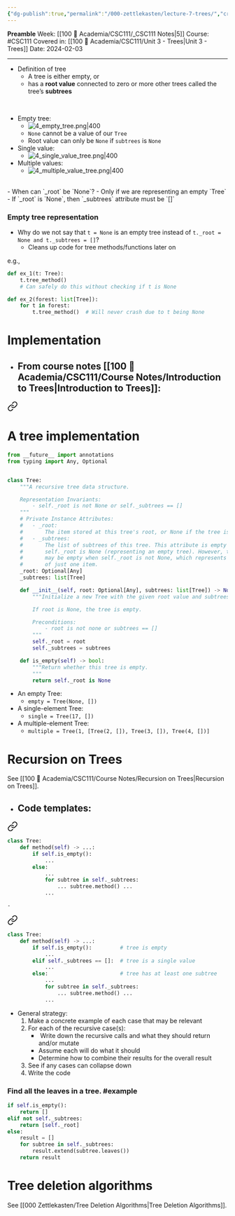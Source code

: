 ```yaml
---
{"dg-publish":true,"permalink":"/000-zettlekasten/lecture-7-trees/","created":"2024-02-03T22:38:32.483-05:00","updated":"2024-02-04T00:10:06.481-05:00"}
---
```


**Preamble**
Week: [[100 📒 Academia/CSC111/_CSC111 Notes\|5]]
Course: #CSC111
Covered in: [[100 📒 Academia/CSC111/Unit 3 - Trees\|Unit 3 - Trees]]
Date: 2024-02-03

---

- Definition of tree
	- A tree is either empty, or
	- has a **root value** connected to zero or more other trees called the tree’s **subtrees**

<br>

- Empty tree:
	- ![4_empty_tree.png|400](/img/user/Files/CSC111/4_empty_tree.png)
	- `None` cannot be a value of our `Tree`
	- Root value can only be `None` if `subtrees` is `None`
- Single value:
	- ![4_single_value_tree.png|400](/img/user/Files/CSC111/4_single_value_tree.png)
- Multiple values:
	- ![4_multiple_value_tree.png|400](/img/user/Files/CSC111/4_multiple_value_tree.png)

<br>
- When can `_root` be `None`?
	- Only if we are representing an empty `Tree`
	- If `_root` is `None`, then `_subtrees` attribute must be `[]`

### Empty tree representation

- Why do we not say that `t = None` is an empty tree instead of `t._root = None and t._subtrees = []`?
	- Cleans up code for tree methods/functions later on

e.g.,
```python
def ex_1(t: Tree):
	t.tree_method()
	# Can safely do this without checking if t is None

def ex_2(forest: list[Tree]):
	for t in forest:
		t.tree_method()  # Will never crash due to t being None
```


# Implementation

- From course notes [[100 📒 Academia/CSC111/Course Notes/Introduction to Trees\|Introduction to Trees]]:
	- 
<div class="transclusion internal-embed is-loaded"><a class="markdown-embed-link" href="/academia/csc-111/course-notes/introduction-to-trees/#a-tree-implementation" aria-label="Open link"><svg xmlns="http://www.w3.org/2000/svg" width="24" height="24" viewBox="0 0 24 24" fill="none" stroke="currentColor" stroke-width="2" stroke-linecap="round" stroke-linejoin="round" class="svg-icon lucide-link"><path d="M10 13a5 5 0 0 0 7.54.54l3-3a5 5 0 0 0-7.07-7.07l-1.72 1.71"></path><path d="M14 11a5 5 0 0 0-7.54-.54l-3 3a5 5 0 0 0 7.07 7.07l1.71-1.71"></path></svg></a><div class="markdown-embed">



# A tree implementation

```python
from __future__ import annotations
from typing import Any, Optional


class Tree:
    """A recursive tree data structure.

    Representation Invariants:
        - self._root is not None or self._subtrees == []
    """
    # Private Instance Attributes:
    #   - _root:
    #       The item stored at this tree's root, or None if the tree is empty.
    #   - _subtrees:
    #       The list of subtrees of this tree. This attribute is empty when
    #       self._root is None (representing an empty tree). However, this attribute
    #       may be empty when self._root is not None, which represents a tree consisting
    #       of just one item.
    _root: Optional[Any]
    _subtrees: list[Tree]

    def __init__(self, root: Optional[Any], subtrees: list[Tree]) -> None:
        """Initialize a new Tree with the given root value and subtrees.

        If root is None, the tree is empty.

        Preconditions:
            - root is not none or subtrees == []
        """
        self._root = root
        self._subtrees = subtrees

    def is_empty(self) -> bool:
        """Return whether this tree is empty.
        """
        return self._root is None
```

</div></div>

- An empty Tree:
	- `empty = Tree(None, [])`
- A single-element Tree:
	- `single = Tree(17, [])`
- A multiple-element Tree:
	- `multiple = Tree(1, [Tree(2, []), Tree(3, []), Tree(4, [])]`

# Recursion on Trees

See [[100 📒 Academia/CSC111/Course Notes/Recursion on Trees\|Recursion on Trees]].

- Code templates:
	- 
<div class="transclusion internal-embed is-loaded"><a class="markdown-embed-link" href="/academia/csc-111/course-notes/recursion-on-trees/#807d88" aria-label="Open link"><svg xmlns="http://www.w3.org/2000/svg" width="24" height="24" viewBox="0 0 24 24" fill="none" stroke="currentColor" stroke-width="2" stroke-linecap="round" stroke-linejoin="round" class="svg-icon lucide-link"><path d="M10 13a5 5 0 0 0 7.54.54l3-3a5 5 0 0 0-7.07-7.07l-1.72 1.71"></path><path d="M14 11a5 5 0 0 0-7.54-.54l-3 3a5 5 0 0 0 7.07 7.07l1.71-1.71"></path></svg></a><div class="markdown-embed">



```python
class Tree:
    def method(self) -> ...:
        if self.is_empty():
            ...
        else:
            ...
            for subtree in self._subtrees:
                ... subtree.method() ...
            ...
```

</div></div>

	- 
<div class="transclusion internal-embed is-loaded"><a class="markdown-embed-link" href="/academia/csc-111/course-notes/recursion-on-trees/#390467" aria-label="Open link"><svg xmlns="http://www.w3.org/2000/svg" width="24" height="24" viewBox="0 0 24 24" fill="none" stroke="currentColor" stroke-width="2" stroke-linecap="round" stroke-linejoin="round" class="svg-icon lucide-link"><path d="M10 13a5 5 0 0 0 7.54.54l3-3a5 5 0 0 0-7.07-7.07l-1.72 1.71"></path><path d="M14 11a5 5 0 0 0-7.54-.54l-3 3a5 5 0 0 0 7.07 7.07l1.71-1.71"></path></svg></a><div class="markdown-embed">



```python
class Tree:
    def method(self) -> ...:
        if self.is_empty():         # tree is empty
            ...
        elif self._subtrees == []:  # tree is a single value
            ...
        else:                       # tree has at least one subtree
            ...
            for subtree in self._subtrees:
                ... subtree.method() ...
            ...
```

</div></div>

- General strategy:
	1. Make a concrete example of each case that may be relevant
	2. For each of the recursive case(s):
		-  Write down the recursive calls and what they should return and/or mutate
		- Assume each will do what it should
		- Determine how to combine their results for the overall result
	3. See if any cases can collapse down
	4. Write the code

### Find all the leaves in a tree. #example 

```python
if self.is_empty():
	return []
elif not self._subtrees:
	return [self._root]
else:
	result = []
	for subtree in self._subtrees:
		result.extend(subtree.leaves())
	return result
```

# Tree deletion algorithms

See [[000 Zettlekasten/Tree Deletion Algorithms\|Tree Deletion Algorithms]].